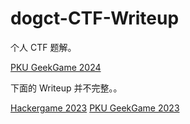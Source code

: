 # dogct-CTF-Writeup
个人 CTF 题解。

[PKU GeekGame 2024](PKU_GeekGame_2024/)

下面的 Writeup 并不完整。。

[Hackergame 2023](Hackergame_2023/)
[PKU GeekGame 2023](PKU_GeekGame_2023/)
